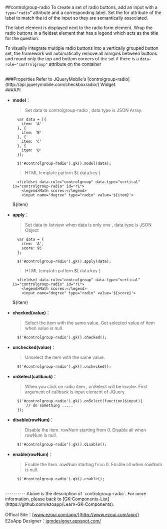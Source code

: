 ##controlgroup-radio
To create a set of radio buttons, add an input with a `type="radio`" attribute and a corresponding label. Set the for attribute of the label to match the id of the input so they are semantically associated.

The label element is displayed next to the radio form element. Wrap the radio buttons in a fieldset element that has a legend which acts as the title for the question.

To visually integrate multiple radio buttons into a vertically grouped button set, the framework will automatically remove all margins between buttons and round only the top and bottom corners of the set if there is a `data-role="controlgroup"` attribute on the container

<br/>
###Properties
Refer to JQueryMobile's [controlgroup-radio](http://api.jquerymobile.com/checkboxradio/) Widget.

<br/>
###API

- **model**：  
  	> Set data to controlgroup-radio , data type is JSON Array.
            
        var data = [{
          item: 'A'
        }, {
          item: 'B'
        }, {
          item: 'C'
        }, {
          item: 'D'
        }];

        $('#controlgroup-radio').gk().model(data);
          
  	> HTML template pattern ${ data.key }
  	
        <fieldset data-role="controlgroup" data-type="vertical" is="controlgroup-radio" id="r1">
          <legend>Math scores:</legend>
          <input name="degree" type="radio" value='${item}'>
  <label>${item}</label>
        </fieldset>

- **apply**：  
  	> Set data to listview when data is only one , data type is JSON Object

        var data = {
          item: 'A',
          score: 95
        };

        $('#controlgroup-radio').gk().apply(data);

  	> HTML template pattern ${ data.key }
  	
        <fieldset data-role="controlgroup" data-type="vertical" is="controlgroup-radio" id="r1">
          <legend>Math scores:</legend>
          <input name="degree" type="radio" value='${score}'>
  <label>${item}</label>
        </fieldset>

- **checked(value)**：  
  	> Select the item with the same value.
    > Get selected value of item when value is null. 

        $('#controlgroup-radio').gk().checked();

- **unchecked(value)**：  
  	> Unselect the item with the same value.

        $('#controlgroup-radio').gk().unchecked();

- **onSelect(callback)**：  
  	> When you click on radio item , onSelect will be invoke.
    > First argument of callback is input element of JQuery.

        $('#controlgroup-radio').gk().onSelect(function($input){
            // do something .....
        });

- **disable(rowNum)**：  
  	> Disable the item.
    > rowNum starting from 0.
    > Disable all when rowNum is null. 

        $('#controlgroup-radio').gk().disable();
			

- **enable(rowNum)**：  
  	> Enable the item.
    > rowNum starting from 0.
    > Enable all when rowNum is null. 

        $('#controlgroup-radio').gk().enable();
			
<br/>
----------
Above is the description of `controlgroup-radio`. For more information, please back to [GK-Components-List](https://github.com/ezoapp/Learn-GK-Components).

Offical Site：[www.ezoui.com/app/](http://www.ezoui.com/app/)  
EZoApp Designer：[jqmdesigner.appspot.com/](http://jqmdesigner.appspot.com/)




